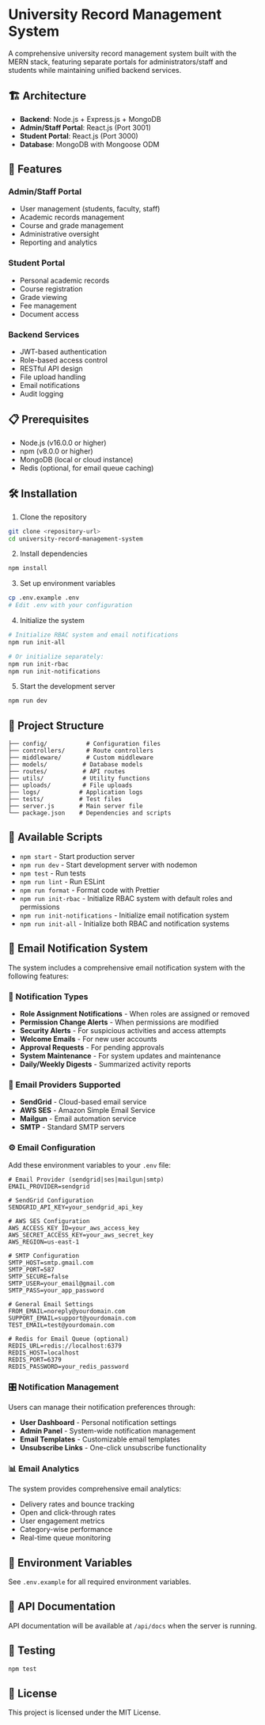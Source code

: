 # University Record Management System

A comprehensive university record management system built with the MERN stack, featuring separate portals for administrators/staff and students while maintaining unified backend services.

## 🏗️ Architecture

- **Backend**: Node.js + Express.js + MongoDB
- **Admin/Staff Portal**: React.js (Port 3001)
- **Student Portal**: React.js (Port 3000)
- **Database**: MongoDB with Mongoose ODM

## 🚀 Features

### Admin/Staff Portal
- User management (students, faculty, staff)
- Academic records management
- Course and grade management
- Administrative oversight
- Reporting and analytics

### Student Portal
- Personal academic records
- Course registration
- Grade viewing
- Fee management
- Document access

### Backend Services
- JWT-based authentication
- Role-based access control
- RESTful API design
- File upload handling
- Email notifications
- Audit logging

## 📋 Prerequisites

- Node.js (v16.0.0 or higher)
- npm (v8.0.0 or higher)
- MongoDB (local or cloud instance)
- Redis (optional, for email queue caching)

## 🛠️ Installation

1. Clone the repository
```bash
git clone <repository-url>
cd university-record-management-system
```

2. Install dependencies
```bash
npm install
```

3. Set up environment variables
```bash
cp .env.example .env
# Edit .env with your configuration
```

4. Initialize the system
```bash
# Initialize RBAC system and email notifications
npm run init-all

# Or initialize separately:
npm run init-rbac
npm run init-notifications
```

5. Start the development server
```bash
npm run dev
```

## 📁 Project Structure

```
├── config/           # Configuration files
├── controllers/      # Route controllers
├── middleware/       # Custom middleware
├── models/          # Database models
├── routes/          # API routes
├── utils/           # Utility functions
├── uploads/         # File uploads
├── logs/           # Application logs
├── tests/          # Test files
├── server.js       # Main server file
└── package.json    # Dependencies and scripts
```

## 🔧 Available Scripts

- `npm start` - Start production server
- `npm run dev` - Start development server with nodemon
- `npm test` - Run tests
- `npm run lint` - Run ESLint
- `npm run format` - Format code with Prettier
- `npm run init-rbac` - Initialize RBAC system with default roles and permissions
- `npm run init-notifications` - Initialize email notification system
- `npm run init-all` - Initialize both RBAC and notification systems

## 📧 Email Notification System

The system includes a comprehensive email notification system with the following features:

### 🔔 Notification Types
- **Role Assignment Notifications** - When roles are assigned or removed
- **Permission Change Alerts** - When permissions are modified
- **Security Alerts** - For suspicious activities and access attempts
- **Welcome Emails** - For new user accounts
- **Approval Requests** - For pending approvals
- **System Maintenance** - For system updates and maintenance
- **Daily/Weekly Digests** - Summarized activity reports

### 📨 Email Providers Supported
- **SendGrid** - Cloud-based email service
- **AWS SES** - Amazon Simple Email Service
- **Mailgun** - Email automation service
- **SMTP** - Standard SMTP servers

### ⚙️ Email Configuration

Add these environment variables to your `.env` file:

```env
# Email Provider (sendgrid|ses|mailgun|smtp)
EMAIL_PROVIDER=sendgrid

# SendGrid Configuration
SENDGRID_API_KEY=your_sendgrid_api_key

# AWS SES Configuration
AWS_ACCESS_KEY_ID=your_aws_access_key
AWS_SECRET_ACCESS_KEY=your_aws_secret_key
AWS_REGION=us-east-1

# SMTP Configuration
SMTP_HOST=smtp.gmail.com
SMTP_PORT=587
SMTP_SECURE=false
SMTP_USER=your_email@gmail.com
SMTP_PASS=your_app_password

# General Email Settings
FROM_EMAIL=noreply@yourdomain.com
SUPPORT_EMAIL=support@yourdomain.com
TEST_EMAIL=test@yourdomain.com

# Redis for Email Queue (optional)
REDIS_URL=redis://localhost:6379
REDIS_HOST=localhost
REDIS_PORT=6379
REDIS_PASSWORD=your_redis_password
```

### 🎛️ Notification Management

Users can manage their notification preferences through:
- **User Dashboard** - Personal notification settings
- **Admin Panel** - System-wide notification management
- **Email Templates** - Customizable email templates
- **Unsubscribe Links** - One-click unsubscribe functionality

### 📊 Email Analytics

The system provides comprehensive email analytics:
- Delivery rates and bounce tracking
- Open and click-through rates
- User engagement metrics
- Category-wise performance
- Real-time queue monitoring

## 🔐 Environment Variables

See `.env.example` for all required environment variables.

## 📝 API Documentation

API documentation will be available at `/api/docs` when the server is running.

## 🧪 Testing

```bash
npm test
```

## 📄 License

This project is licensed under the MIT License.
